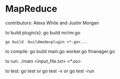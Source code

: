 # MapReduce

contributors: Alexa White and Justin Morgan

to build plugin(s):
    go build mr/mr.go

    go build -buildmode=plugin <*.go>...

to compile:
    go build main.go worker.go fmanager.go

to run:
    ./main <input_file.txt> <*.so>
	
to test:
    go test
       or
    go test -v
       or
    go test -run <TestFunctionName>

